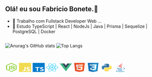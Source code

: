 ## Olá! eu sou Fabricio Bonete.👋

- 🔭 Trabalho com Fullstack Developer Web ...
- 🌱 Estudo TypeScript | React | NodeJs | Java | Prisma | Sequelize | PostgreSQL | Docker

## 

![Anurag's GitHub stats](https://github-readme-stats.vercel.app/api?username=moreiraKenpachi&show_icons=true&theme=transparent&height="180em") ![Top Langs](https://github-readme-stats.vercel.app/api/top-langs/?username=moreiraKenpachi&langs_count=8&theme=transparent&height="180em")
##
<div style="display: inline_block"><br>
  <img align="center" alt="Fabi-Node" height="30" width="40" src="https://raw.githubusercontent.com/devicons/devicon/master/icons/nodejs/nodejs-plain.svg">
  <img align="center" alt="Fabi-Js" height="30" width="40" src="https://raw.githubusercontent.com/devicons/devicon/master/icons/javascript/javascript-plain.svg">
  <img align="center" alt="Fabi-Ts" height="30" width="40" src="https://raw.githubusercontent.com/devicons/devicon/master/icons/typescript/typescript-plain.svg">
  <img align="center" alt="Fabi-React" height="30" width="40" src="https://raw.githubusercontent.com/devicons/devicon/master/icons/react/react-original.svg">
  <img align="center" alt="Fabi-Vue" height="30" width="40" src="https://raw.githubusercontent.com/devicons/devicon/master/icons/vuejs/vuejs-original.svg">
  <img align="center" alt="Fabi-HTML" height="30" width="40" src="https://raw.githubusercontent.com/devicons/devicon/master/icons/html5/html5-original.svg">
  <img align="center" alt="Fabi-CSS" height="30" width="40" src="https://raw.githubusercontent.com/devicons/devicon/master/icons/css3/css3-original.svg">
  <img align="center" alt="Fabi-Python" height="30" width="40" src="https://raw.githubusercontent.com/devicons/devicon/master/icons/python/python-original.svg">
  <img align="center" alt="Fabi-Java" height="30" width="40" src="https://raw.githubusercontent.com/devicons/devicon/master/icons/java/java-original.svg">
</div>

